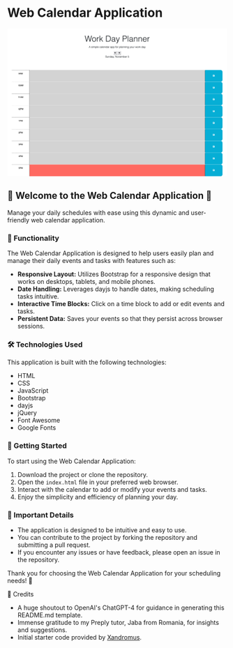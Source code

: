 # Web Calendar Application

![Web Calendar App Mockup](https://github.com/emilymorosoff/workday-planner/blob/2c43d7bd261b4e8c244f45cf5dfa2fce8536988b/mockup-image.png)

## 🌟 Welcome to the Web Calendar Application 🌟

Manage your daily schedules with ease using this dynamic and user-friendly web calendar application.

### 📝 Functionality

The Web Calendar Application is designed to help users easily plan and manage their daily events and tasks with features such as:

- **Responsive Layout:** Utilizes Bootstrap for a responsive design that works on desktops, tablets, and mobile phones.
- **Date Handling:** Leverages dayjs to handle dates, making scheduling tasks intuitive.
- **Interactive Time Blocks:** Click on a time block to add or edit events and tasks.
- **Persistent Data:** Saves your events so that they persist across browser sessions.

### 🛠 Technologies Used

This application is built with the following technologies:

- HTML
- CSS
- JavaScript
- Bootstrap
- dayjs
- jQuery
- Font Awesome
- Google Fonts

### 🚀 Getting Started

To start using the Web Calendar Application:

1. Download the project or clone the repository.
2. Open the `index.html` file in your preferred web browser.
3. Interact with the calendar to add or modify your events and tasks.
4. Enjoy the simplicity and efficiency of planning your day.

### 📌 Important Details

- The application is designed to be intuitive and easy to use.
- You can contribute to the project by forking the repository and submitting a pull request.
- If you encounter any issues or have feedback, please open an issue in the repository.

Thank you for choosing the Web Calendar Application for your scheduling needs! 🙌

🙌 Credits

- A huge shoutout to OpenAI's ChatGPT-4 for guidance in generating this README.md template.
- Immense gratitude to my Preply tutor, Jaba from Romania, for insights and suggestions.
- Initial starter code provided by [Xandromus](https://github.com/coding-boot-camp/crispy-octo-meme).
